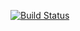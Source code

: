 [![Build Status](https://app.travis-ci.com/npv34/demo_deploy.svg?branch=master)](https://app.travis-ci.com/npv34/demo_deploy)
